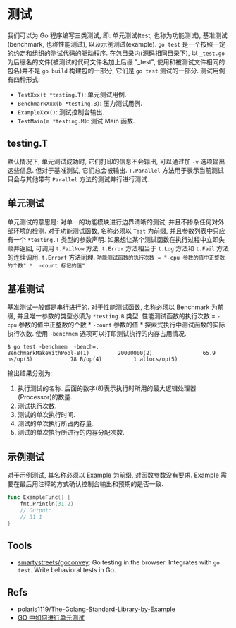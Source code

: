 # 测试
我们可以为 Go 程序编写三类测试, 即: 单元测试(test, 也称为功能测试), 基准测试(benchmark, 也称性能测试), 以及示例测试(example).
`go test` 是一个按照一定的约定和组织的测试代码的驱动程序. 在包目录内(源码相同目录下), 以 `_test.go` 为后缀名的文件(被测试的代码文件名加上后缀 "_test", 使用和被测试文件相同的包名)并不是 `go build` 构建包的一部分, 它们是 `go test` 测试的一部分.
测试用例有四种形式:
* `TestXxx(t *testing.T)`: 单元测试用例.
* `BenchmarkXxx(b *testing.B)`: 压力测试用例.
* `ExampleXxx()`: 测试控制台输出.
* `TestMain(m *testing.M)`: 测试 Main 函数.

## testing.T
默认情况下, 单元测试成功时, 它们打印的信息不会输出, 可以通过加 `-v` 选项输出这些信息. 但对于基准测试, 它们总会被输出.
`T.Parallel` 方法用于表示当前测试只会与其他带有 `Parallel` 方法的测试并行进行测试.

## 单元测试
单元测试的意思是: 对单一的功能模块进行边界清晰的测试, 并且不掺杂任何对外部环境的检测.
对于功能测试函数, 名称必须以 `Test` 为前缀, 并且参数列表中只应有一个 `*testing.T` 类型的参数声明.
如果想让某个测试函数在执行过程中立即失败并返回, 可调用 `t.FailNow` 方法.
`t.Error` 方法相当于 `t.Log` 方法和 `t.Fail` 方法的连续调用. `t.Errorf` 方法同理.
`功能测试函数的执行次数 = "-cpu 参数的值中正整数的个数" * 
-count 标记的值"`

## 基准测试
基准测试一般都是串行进行的.
对于性能测试函数, 名称必须以 Benchmark 为前缀, 并且唯一参数的类型必须为 `*testing.B` 类型.
性能测试函数的执行次数 = `-cpu` 参数的值中正整数的个数 * `-count` 参数的值 * 探索式执行中测试函数的实际执行次数.
使用 `-benchmem` 选项可以打印测试执行的内存占用情况.

```shell
$ go test -benchmem  -bench=.
BenchmarkMakeWithPool-8(1)         20000000(2)                65.9 ns/op(3)            78 B/op(4)          1 allocs/op(5)

```
输出结果分别为:
1. 执行测试的名称. 后面的数字(8)表示执行时所用的最大逻辑处理器(Processor)的数量.
2. 测试执行次数.
3. 测试的单次执行时间.
4. 测试的单次执行所占内存量.
5. 测试的单次执行所进行的内存分配次数.

## 示例测试
对于示例测试, 其名称必须以 Example 为前缀, 对函数参数没有要求.
Example 需要在最后用注释的方式确认控制台输出和预期的是否一致.

```go
func ExampleFunc() {
	fmt.Println(31.2)
	// Output:
	// 31.1
}
```    

## Tools
* [smartystreets/goconvey](https://github.com/smartystreets/goconvey): Go testing in the browser. Integrates with `go test`. Write behavioral tests in Go.


## Refs
* [polaris1119/The-Golang-Standard-Library-by-Example](https://github.com/polaris1119/The-Golang-Standard-Library-by-Example/blob/master/chapter09/09.0.md)
* [GO 中如何进行单元测试](http://blog.studygolang.com/2017/10/how-to-test-with-go/)